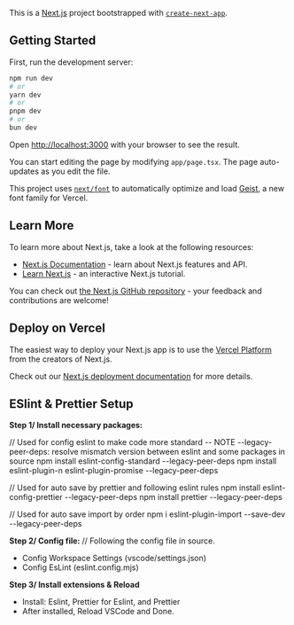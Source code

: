This is a [Next.js](https://nextjs.org) project bootstrapped with [`create-next-app`](https://nextjs.org/docs/app/api-reference/cli/create-next-app).

## Getting Started

First, run the development server:

```bash
npm run dev
# or
yarn dev
# or
pnpm dev
# or
bun dev
```

Open [http://localhost:3000](http://localhost:3000) with your browser to see the result.

You can start editing the page by modifying `app/page.tsx`. The page auto-updates as you edit the file.

This project uses [`next/font`](https://nextjs.org/docs/app/building-your-application/optimizing/fonts) to automatically optimize and load [Geist](https://vercel.com/font), a new font family for Vercel.

## Learn More

To learn more about Next.js, take a look at the following resources:

- [Next.js Documentation](https://nextjs.org/docs) - learn about Next.js features and API.
- [Learn Next.js](https://nextjs.org/learn) - an interactive Next.js tutorial.

You can check out [the Next.js GitHub repository](https://github.com/vercel/next.js) - your feedback and contributions are welcome!

## Deploy on Vercel

The easiest way to deploy your Next.js app is to use the [Vercel Platform](https://vercel.com/new?utm_medium=default-template&filter=next.js&utm_source=create-next-app&utm_campaign=create-next-app-readme) from the creators of Next.js.

Check out our [Next.js deployment documentation](https://nextjs.org/docs/app/building-your-application/deploying) for more details.

## ESlint & Prettier Setup

<b>Step 1/ Install necessary packages:</b>

// Used for config eslint to make code more standard -- NOTE --legacy-peer-deps: resolve mismatch version between eslint and some packages in source
npm install eslint-config-standard --legacy-peer-deps
npm install eslint-plugin-n eslint-plugin-promise --legacy-peer-deps

// Used for auto save by prettier and following eslint rules
npm install eslint-config-prettier --legacy-peer-deps
npm install prettier --legacy-peer-deps

// Used for auto save import by order
npm i eslint-plugin-import --save-dev --legacy-peer-deps

<b>Step 2/ Config file: </b>
// Following the config file in source.

- Config Workspace Settings (vscode/settings.json)
- Config EsLint (eslint.config.mjs)

<b>Step 3/ Install extensions & Reload</b>

- Install: Eslint, Prettier for Eslint, and Prettier
- After installed, Reload VSCode and Done.

